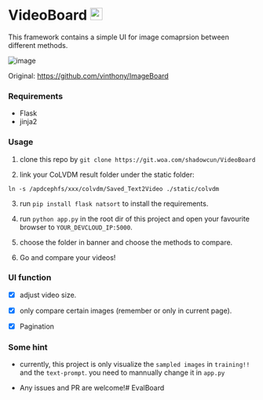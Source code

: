 # VideoBoard  <img height="25px" src="https://user-images.githubusercontent.com/4397546/64920384-ae1d0500-d7e9-11e9-8aed-308f81088e8c.png"> 


This framework contains a simple UI for image comaprsion between different methods.

![image](https://user-images.githubusercontent.com/4397546/64920210-3d74e900-d7e7-11e9-9033-010b497a8d7d.png)

Original: https://github.com/vinthony/ImageBoard

### Requirements

- Flask
- jinja2

### Usage

1. clone this repo by `git clone https://git.woa.com/shadowcun/VideoBoard`

2. link your CoLVDM result folder under the static folder:

```
ln -s /apdcephfs/xxx/colvdm/Saved_Text2Video ./static/colvdm
```

3. run `pip install flask natsort` to install the requirements.

4. run `python app.py` in the root dir of this project and open your favourite browser to `YOUR_DEVCLOUD_IP:5000`.

5. choose the folder in banner and choose the methods to compare.

6. Go and compare your videos!

### UI function

- [x] adjust video size.
- [x] only compare certain images (remember or only in current page).
- [x] Pagination


### Some hint

- currently, this project is only visualize the `sampled images` in `training!!` and the `text-prompt`. you need to mannually change it in `app.py`

- Any issues and PR are welcome!# EvalBoard
